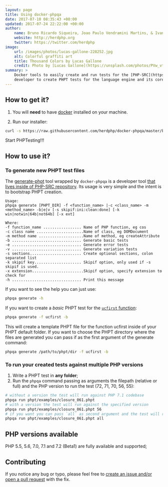```yaml
---
layout: page
title: Using docker-phpqa
date: 2017-07-10 08:35:43 +00:00
updated: 2017-07-24 22:22:00 +00:00
author:
    name: Bruno Ricardo Siqueira, Joao Paulo Vendramini Martins, & Ivan Rosolen
    website: http://herdphp.org
    twitter: https://twitter.com/herdphp
image:
    url: /images/photos/lucas-gallone-228252.jpg
    alt: Colorful graffiti art
    title: Thousand Colors by Lucas Gallone
    credit: Photo by [Lucas Gallone](https://unsplash.com/photos/PVw_vtpCGaM).
summary: >
    Docker tools to easily create and run tests for the [PHP-SRC](https://github.com/php/php-src). The intent of this library is to help any PHP 
    developer to create PHPT tests for the language engine and its core extensions.
---
```

## How to get it?

1. You will **need** to have [docker][docker] installed on your machine.

2. Run our installer:

````bash
curl -s https://raw.githubusercontent.com/herdphp/docker-phpqa/master/bin/installer.sh | bash
````

Start PHPTesting!!!

## How to use it?

### To generate new PHPT test files

The [generate-phpt][generate-phpt] tool wrapped by `docker-phpqa` is a developer tool 
[that lives inside of PHP-SRC repository][generate-phpt]. Its usage is very simple and the intent is to bootstrap PHPT
creation.

````
Usage:
phpqa generate [PHPT_DIR] -f <function_name> |-c <class_name> -m <method_name> -b|e|v [-s skipif:ini:clean:done] [-k win|notwin|64b|not64b] [-x ext]

Where:
-f function_name ................. Name of PHP function, eg cos
-c class name .....................Name of class, eg DOMDocument
-m method name ....................Name of method, eg createAttribute
-b ............................... Generate basic tests
-e ............................... Generate error tests
-v ............................... Generate variation tests
-s sections....................... Create optional sections, colon separated list
-k skipif key..................... Skipif option, only used if -s skipif is used.
-x extension.......................Skipif option, specify extension to check for
-h ............................... Print this message
````

If you want to see the help you can just use:

````bash
phpqa generate -h
````

If you want to create a *basic* PHPT test for the [`ucfirst` function][php-function-ucfirst]:

````bash
phpqa generate -f ucfirst -b
````

This will create a template PHPT file for the function ucfirst inside of your PHPT default folder. If you want to choose
the PHPT directory where the files are generated you can pass if as the first argument of the generate command:

````bash
phpqa generate /path/to/phpt/dir -f ucfirst -b
````

### To run your created tests against multiple PHP versions

1. Write a PHPT test in **any folder**;
2. Run the `phpqa` command passing as arguments the filepath (relative or full) and the PHP version to run the test (72, 71, 70, 56, 55):

````bash
# without a version the test will run against PHP 7.1 codebase
phpqa run phpt/examples/closure_061.phpt
# with a version the test will run against the specified version
phpqa run phpt/examples/closure_061.phpt 56
# if you want you can pass `all` as second argument and the test will run against all versions
phpqa run phpt/examples/closure_061.phpt all
````

## PHP versions available

PHP 5.5, 5.6, 7.0, 7.1 and 7.2 (Beta1) are fully available and supported;

## Contributing

If you notice any bug or typo, please feel free to [create an issue and/or open a pull request][docker-phpqa]
with the fix.

[generate-phpt]: https://github.com/php/php-src/tree/master/scripts/dev/generate-phpt
[php-function-ucfirst]: http://php.net/manual/en/function.ucfirst.php
[docker-phpqa]: https://github.com/herdphp/docker-phpqa
[docker]: https://www.docker.com/community-edition